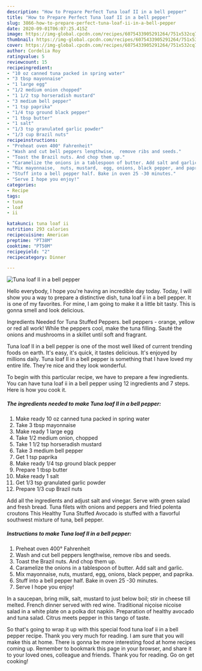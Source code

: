 ```yaml
---
description: "How to Prepare Perfect Tuna loaf II in a bell pepper"
title: "How to Prepare Perfect Tuna loaf II in a bell pepper"
slug: 3866-how-to-prepare-perfect-tuna-loaf-ii-in-a-bell-pepper
date: 2020-09-01T06:07:25.415Z
image: https://img-global.cpcdn.com/recipes/6075433905291264/751x532cq70/tuna-loaf-ii-in-a-bell-pepper-recipe-main-photo.jpg
thumbnail: https://img-global.cpcdn.com/recipes/6075433905291264/751x532cq70/tuna-loaf-ii-in-a-bell-pepper-recipe-main-photo.jpg
cover: https://img-global.cpcdn.com/recipes/6075433905291264/751x532cq70/tuna-loaf-ii-in-a-bell-pepper-recipe-main-photo.jpg
author: Cordelia Roy
ratingvalue: 5
reviewcount: 15
recipeingredient:
- "10 oz canned tuna packed in spring water"
- "3 tbsp mayonnaise"
- "1 large egg"
- "1/2 medium onion chopped"
- "1 1/2 tsp horseradish mustard"
- "3 medium bell pepper"
- "1 tsp paprika"
- "1/4 tsp ground black pepper"
- "1 tbsp butter"
- "1 salt"
- "1/3 tsp granulated garlic powder"
- "1/3 cup Brazil nuts"
recipeinstructions:
- "Preheat oven 400° Fahrenheit"
- "Wash and cut bell peppers lengthwise,  remove ribs and seeds."
- "Toast the Brazil nuts. And chop them up."
- "Caramelize the onions in a tablespoon of butter. Add salt and garlic."
- "Mix mayonnaise,  nuts, mustard,  egg, onions, black pepper, and paprika."
- "Stuff into a bell pepper half. Bake in oven 25 -30 minutes."
- "Serve I hope you enjoy!"
categories:
- Recipe
tags:
- tuna
- loaf
- ii

katakunci: tuna loaf ii 
nutrition: 293 calories
recipecuisine: American
preptime: "PT38M"
cooktime: "PT50M"
recipeyield: "2"
recipecategory: Dinner

---
```



![Tuna loaf II in a bell pepper](https://img-global.cpcdn.com/recipes/6075433905291264/751x532cq70/tuna-loaf-ii-in-a-bell-pepper-recipe-main-photo.jpg)

Hello everybody, I hope you're having an incredible day today. Today, I will show you a way to prepare a distinctive dish, tuna loaf ii in a bell pepper. It is one of my favorites. For mine, I am going to make it a little bit tasty. This is gonna smell and look delicious.

Ingredients Needed for Tuna Stuffed Peppers. bell peppers - orange, yellow or red all work! While the peppers cool, make the tuna filling. Sauté the onions and mushrooms in a skillet until soft and fragrant.

Tuna loaf II in a bell pepper is one of the most well liked of current trending foods on earth. It's easy, it's quick, it tastes delicious. It's enjoyed by millions daily. Tuna loaf II in a bell pepper is something that I have loved my entire life. They're nice and they look wonderful.


To begin with this particular recipe, we have to prepare a few ingredients. You can have tuna loaf ii in a bell pepper using 12 ingredients and 7 steps. Here is how you cook it.

<!--inarticleads1-->

##### The ingredients needed to make Tuna loaf II in a bell pepper:

1. Make ready 10 oz canned tuna packed in spring water
1. Take 3 tbsp mayonnaise
1. Make ready 1 large egg
1. Take 1/2 medium onion, chopped
1. Take 1 1/2 tsp horseradish mustard
1. Take 3 medium bell pepper
1. Get 1 tsp paprika
1. Make ready 1/4 tsp ground black pepper
1. Prepare 1 tbsp butter
1. Make ready 1 salt
1. Get 1/3 tsp granulated garlic powder
1. Prepare 1/3 cup Brazil nuts


Add all the ingredients and adjust salt and vinegar. Serve with green salad and fresh bread. Tuna filets with onions and peppers and fried polenta croutons This Healthy Tuna Stuffed Avocado is stuffed with a flavorful southwest mixture of tuna, bell pepper. 

<!--inarticleads2-->

##### Instructions to make Tuna loaf II in a bell pepper:

1. Preheat oven 400° Fahrenheit
1. Wash and cut bell peppers lengthwise,  remove ribs and seeds.
1. Toast the Brazil nuts. And chop them up.
1. Caramelize the onions in a tablespoon of butter. Add salt and garlic.
1. Mix mayonnaise,  nuts, mustard,  egg, onions, black pepper, and paprika.
1. Stuff into a bell pepper half. Bake in oven 25 -30 minutes.
1. Serve I hope you enjoy!


In a saucepan, bring milk, salt, mustard to just below boil; stir in cheese till melted. French dinner served with red wine. Traditional niçoise nicoise salad in a white plate on a polka dot napkin. Preparation of healthy avocado and tuna salad. Citrus meets pepper in this tango of taste. 

So that's going to wrap it up with this special food tuna loaf ii in a bell pepper recipe. Thank you very much for reading. I am sure that you will make this at home. There is gonna be more interesting food at home recipes coming up. Remember to bookmark this page in your browser, and share it to your loved ones, colleague and friends. Thank you for reading. Go on get cooking!
